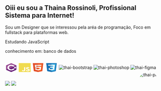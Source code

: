 ## Oiii eu sou a Thaina Rossinoli, Profissional Sistema para Internet!

 <p>Sou um Designer que se interessou pela aréa de programação, Foco em fullstack para plataformas web.</p>
 <p> Estudando JavaScript</p>
 <p>conhecimento em: banco de dados</p>
 


<div style="display: inline_block"><br>
   <img align="center" alt="thai-Csharp" height="30" width="40" src="https://raw.githubusercontent.com/devicons/devicon/master/icons/csharp/csharp-original.svg">
  <img align="center" alt="thai-Js" height="30" width="40" src="https://raw.githubusercontent.com/devicons/devicon/master/icons/javascript/javascript-plain.svg">
  <img align="center" alt="thai-HTML" height="30" width="40" src="https://raw.githubusercontent.com/devicons/devicon/master/icons/html5/html5-original.svg">
  <img align="center" alt="thai-CSS" height="30" width="40" src="https://raw.githubusercontent.com/devicons/devicon/master/icons/css3/css3-original.svg">
   <img align="center" alt="thai-bootstrap" height="30" width="40" src="https://cdn.jsdelivr.net/gh/devicons/devicon/icons/bootstrap/bootstrap-original.svg">
  <img align="center" alt="thai-photoshop" height="30" width="40"<img src="https://cdn.jsdelivr.net/gh/devicons/devicon@latest/icons/photoshop/photoshop-original.svg">
  <img align="center" alt="thai-figma" height="30" width="40"<img src="https://cdn.jsdelivr.net/gh/devicons/devicon@latest/icons/figma/figma-original.svg">
 <img align="right" alt="thai-pic" height="150" style="border-radius:50px;" src="https://user-images.githubusercontent.com/103609562/216775574-7091a5df-9d55-4deb-b491-1ac84b7d6aec.gif">
</div>
          
  ##
 
 <div> 
  <a href="https://instagram.com/thai_rossinoli/" target="_blank"><img src="https://img.shields.io/badge/-Instagram-%23E4405F?style=for-the-badge&logo=instagram&logoColor=white" target="_blank"></a>
  <a href="https://www.linkedin.com/in/thaina-rossinoli-b23b14260/" target="_blank"><img src="https://img.shields.io/badge/-LinkedIn-%230077B5?style=for-the-badge&logo=linkedin&logoColor=white" target="_blank"></a> 
</div>
